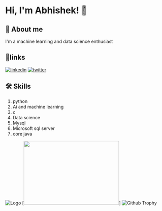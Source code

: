 
# Hi, I'm Abhishek! 👋


## 🚀 About me
I'm a machine learning and data science enthusiast


## 🔗links
[![linkedin](https://img.shields.io/badge/linkedin-0A66C2?style=for-the-badge&logo=linkedin&logoColor=white)](https://www.linkedin.com/in/abhishek-kumar-6633b2214/)
[![twitter](https://img.shields.io/badge/twitter-1DA1F2?style=for-the-badge&logo=twitter&logoColor=white)](https://twitter.com/)


## 🛠 Skills


1) python
2) Ai and machine learning
3) c
4) Data science 
5) Mysql
6) Microsoft sql server
7) core java



![Logo](https://github-readme-stats.vercel.app/api?username=AbhishekDATA&&show_icons=true&title_color=ffffff&icon_color=bb2acf&text_color=daf7dc&bg_color=151515)
[<img src="https://github.com/AbhisheDATA/AbhisheDATA/assets/89311912/034363d9-4004-4a56-9302-7082057e1400" width="300" height="200">]
![Github Trophy](https://github-profile-trophy.vercel.app/?username=AbhisheDATA&theme=discord)
